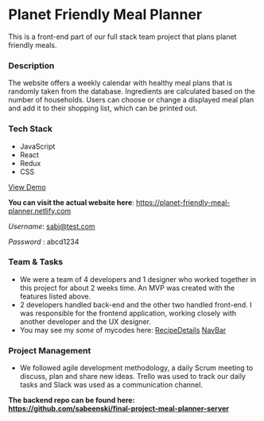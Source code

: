 # Planet Friendly Meal Planner 
This is a front-end part of our full stack team project that plans planet friendly meals.
  
### Description 
The website offers a weekly calendar with healthy meal plans that is randomly taken from the database. Ingredients are calculated based on the number of households. Users can choose or change a displayed meal plan and add it to their shopping list, which can be printed out.

### Tech Stack
* JavaScript
* React
* Redux
* CSS

[View Demo](https://loized.com/img/meal/video_meal.gif)

**You can visit the actual website here**: https://planet-friendly-meal-planner.netlify.com

   *Username*: sabi@test.com 
   
   *Password* : abcd1234
  
### Team & Tasks
* We were a team of 4 developers and 1 designer who worked together in this project for about 2 weeks time. An MVP was created with the features listed above. 
* 2 developers handled back-end and the other two handled front-end. I was responsible for the frontend application, working closely with another developer and the UX designer. 
* You may see my *some* of mycodes here: 
[RecipeDetails](https://github.com/sabeenski/final-project-meal-planner-client/blob/master/src/components/recipes/RecipeDetails.js)
[NavBar](https://github.com/sabeenski/final-project-meal-planner-client/blob/master/src/components/navbar/Navbar.js)

### Project Management
* We followed agile development methodology, a daily Scrum meeting to discuss, plan and share new ideas. Trello was used to track our daily tasks and Slack was used as a communication channel. 

**The backend repo can be found here: https://github.com/sabeenski/final-project-meal-planner-server**

